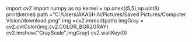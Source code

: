 import cv2
import numpy as np
kernel = np.ones((5,5),np.uint8)
print(kernel)
path ="C:/Users/AKASH.N/Pictures/Saved Pictures/Computer Vision/download.jpeg"
img =cv2.imread(path)
imgGray = cv2.cvtColor(img,cv2.COLOR_BGR2GRAY)
cv2.imshow("GrayScale",imgGray)
cv2.waitKey(0)
